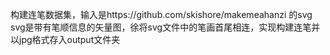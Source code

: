 构建连笔数据集，输入是https://github.com/skishore/makemeahanzi 的svg svg是带有笔顺信息的矢量图，徐将svg文件中的笔画首尾相连，实现构建连笔并以jpg格式存入output文件夹

